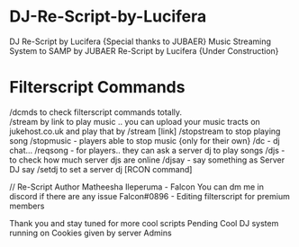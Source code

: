 # DJ-Re-Script-by-Lucifera
DJ Re-Script by Lucifera {Special thanks to JUBAER}
Music Streaming System to SAMP by JUBAER
Re-Script by Lucifera {Under Construction}

# Filterscript Commands
/dcmds to check filterscript commands totally.                                                                             
/stream by link to play music .. you can upload your music tracts on jukehost.co.uk and play that by /stream [link]
/stopstream to stop playing song
/stopmusic - players able to stop music {only for their own}
/dc - dj chat... 
/reqsong - for players.. they can ask a server dj to play songs
/djs - to check how much server djs are online
/djsay - say something as Server DJ say
/setdj to set a server dj [RCON command]

// Re-Script Author Matheesha Ileperuma - Falcon
You can dm me in discord if there are any issue 
Falcon#0896 - 
Editing filterscript for premium members

Thank you and stay tuned for more cool scripts 
Pending 
  Cool DJ system running on Cookies given by server Admins
